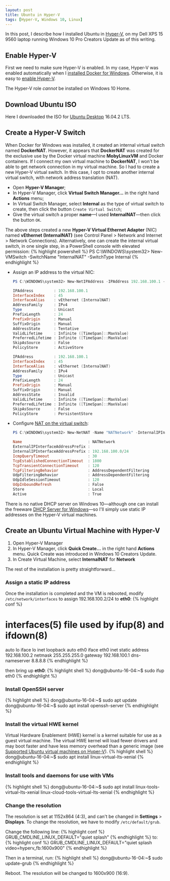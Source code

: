 ```yaml
---
layout: post
title: Ubuntu in Hyper-V
tags: [Hyper-V, Windows 10, Linux]
---
```


In this post, I describe how I installed Ubuntu in [Hyper-V](https://docs.microsoft.com/en-us/virtualization/hyper-v-on-windows/index), on my Dell XPS 15 9560 laptop running Windows 10 Pro Creators Update as of this writing. <!-- more -->

## Enable Hyper-V
First we need to make sure Hyper-V is enabled. In my case, Hyper-V was enabled automatically when I [installed Docker for Windows](https://docs.docker.com/docker-for-windows/install/). Otherwise, it is easy to [enable Hyper-V](https://docs.microsoft.com/en-us/virtualization/hyper-v-on-windows/quick-start/enable-hyper-v).

<p class="note">The Hyper-V role <em>cannot</em> be installed on Windows 10 Home.</p>

## Download Ubuntu ISO
Here I downloaded the ISO for [Ubuntu Desktop](https://www.ubuntu.com/download/desktop) 16.04.2 LTS.

## Create a Hyper-V Switch
<p class="note">When Docker for Windows was installed, it created an internal virtual switch named <strong>DockerNAT</strong>. However, it appears that <strong>DockerNAT</strong> was created for the exclusive use by the Docker virtual machine <strong>MobyLinuxVM</strong> and Docker containers. If I connect my own virtual machine to <strong>DockerNAT</strong>, I won't be able to get network connection in my virtual machine. So I had to create a new Hyper-V virtual switch. In this case, I opt to create another internal virtual switch, with network address translation (NAT).</p>

* Open **Hyper-V Manager**;
* In Hyper-V Manager, click **Virtual Switch Manager...** in the right hand **Actions** menu;
* In Virtual Switch Manager, select **Internal** as the type of virtual switch to create, then click the button `Create Virtual Switch`;
* Give the virtual switch a proper **name**&mdash;I used **InternalNAT**&mdash;then click the button `OK`.

The above steps created a new **Hyper-V Virtual Ethernet Adapter** (NIC) named **vEthernet (InternalNAT)** (see Control Panel > Network and Internet > Network Connections). Alternatively, one can create the internal virtual switch, in one single step, in a PowerShell console with elevated permission:
{% highlight powershell %}
PS C:\WINDOWS\system32> New-VMSwitch -SwitchName "InternalNAT" -SwitchType Internal
{% endhighlight %}

* Assign an IP address to the virtual NIC:
  ```powershell
  PS C:\WINDOWS\system32> New-NetIPAddress -IPAddress 192.168.100.1 -PrefixLength 24 -InterfaceAlias "vEthernet (InternalNAT)"

  IPAddress         : 192.168.100.1
  InterfaceIndex    : 45
  InterfaceAlias    : vEthernet (InternalNAT)
  AddressFamily     : IPv4
  Type              : Unicast
  PrefixLength      : 24
  PrefixOrigin      : Manual
  SuffixOrigin      : Manual
  AddressState      : Tentative
  ValidLifetime     : Infinite ([TimeSpan]::MaxValue)
  PreferredLifetime : Infinite ([TimeSpan]::MaxValue)
  SkipAsSource      : False
  PolicyStore       : ActiveStore

  IPAddress         : 192.168.100.1
  InterfaceIndex    : 45
  InterfaceAlias    : vEthernet (InternalNAT)
  AddressFamily     : IPv4
  Type              : Unicast
  PrefixLength      : 24
  PrefixOrigin      : Manual
  SuffixOrigin      : Manual
  AddressState      : Invalid
  ValidLifetime     : Infinite ([TimeSpan]::MaxValue)
  PreferredLifetime : Infinite ([TimeSpan]::MaxValue)
  SkipAsSource      : False
  PolicyStore       : PersistentStore
  ```

* Configure [NAT on the virtual switch](https://www.petri.com/using-nat-virtual-switch-hyper-v):
  ```powershell
  PS C:\WINDOWS\system32> New-NetNAT -Name "NATNetwork" -InternalIPInterfaceAddressPrefix 192.168.100.0/24

  Name                             : NATNetwork
  ExternalIPInterfaceAddressPrefix :
  InternalIPInterfaceAddressPrefix : 192.168.100.0/24
  IcmpQueryTimeout                 : 30
  TcpEstablishedConnectionTimeout  : 1800
  TcpTransientConnectionTimeout    : 120
  TcpFilteringBehavior             : AddressDependentFiltering
  UdpFilteringBehavior             : AddressDependentFiltering
  UdpIdleSessionTimeout            : 120
  UdpInboundRefresh                : False
  Store                            : Local
  Active                           : True
  ```

There is no native DHCP server on Windows 10&mdash;although one can install the freeware [DHCP Server for Windows](http://www.dhcpserver.de/cms/)&mdash;so I'll simply use static IP addresses on the Hyper-V virtual machines.

## Create an Ubuntu Virtual Machine with Hyper-V
1. Open Hyper-V Manager
2. In Hyper-V Manager, click **Quick Create...** in the right hand **Actions** menu. Quick Create was introduced in Windows 10 Creators Update.
3. In Create Virtual Machine, select **InternalNAT** for **Network**

The rest of the installation is pretty straightforward...

### Assign a static IP address
Once the installation is completed and the VM is rebooted, modify `/etc/network/interfaces` to assign 192.168.100.2/24 to **eth0**:
{% highlight conf %}
# interfaces(5) file used by ifup(8) and ifdown(8)
auto lo
iface lo inet loopback
auto eth0
iface eth0 inet static
    address 192.168.100.2
    netmask 255.255.255.0
    gateway 192.168.100.1
    dns-nameserver 8.8.8.8
{% endhighlight %}

then bring up **eth0**:
{% highlight shell %}
dong@ubuntu-16-04:~$ sudo ifup eth0
{% endhighlight %}

### Install OpenSSH server
{% highlight shell %}
dong@ubuntu-16-04:~$ sudo apt update
dong@ubuntu-16-04:~$ sudo apt install openssh-server
{% endhighlight %}

### Install the virtual HWE kernel
Virtual Hardware Enablement (HWE) kernel is a kernel suitable for use as a guest virtual machine. The virtual HWE kernel will load fewer drivers and may boot faster and have less memory overhead than a generic image (see [Supported Ubuntu virtual machines on Hyper-V](https://docs.microsoft.com/en-us/windows-server/virtualization/hyper-v/supported-ubuntu-virtual-machines-on-hyper-v)).
{% highlight shell %}
dong@ubuntu-16-04:~$ sudo apt install linux-virtual-lts-xenial
{% endhighlight %}

### Install tools and daemons for use with VMs
{% highlight shell %}
dong@ubuntu-16-04:~$ sudo apt install linux-tools-virtual-lts-xenial linux-cloud-tools-virtual-lts-xenial
{% endhighlight %}

### Change the resolution
The resolution is set at 1152x864 (4:3), and can't be changed in **Settings** > **Displays**. To change the resolution, we have to modify `/etc/default/grub`.

Change the following line:
{% highlight conf %}
GRUB_CMDLINE_LINUX_DEFAULT="quiet splash"
{% endhighlight %}
to:
{% highlight conf %}
GRUB_CMDLINE_LINUX_DEFAULT="quiet splash video=hyperv_fb:1600x900"
{% endhighlight %}

Then in a terminal, run:
{% highlight shell %}
dong@ubuntu-16-04:~$ sudo update-grub
{% endhighlight %}

Reboot. The resolution will be changed to 1600x900 (16:9).
